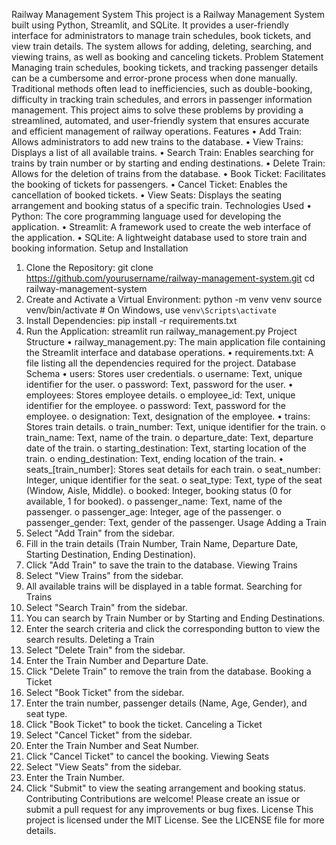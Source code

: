 Railway Management System
This project is a Railway Management System built using Python, Streamlit, and SQLite. It provides a user-friendly interface for administrators to manage train schedules, book tickets, and view train details. The system allows for adding, deleting, searching, and viewing trains, as well as booking and canceling tickets.
Problem Statement
Managing train schedules, booking tickets, and tracking passenger details can be a cumbersome and error-prone process when done manually. Traditional methods often lead to inefficiencies, such as double-booking, difficulty in tracking train schedules, and errors in passenger information management. This project aims to solve these problems by providing a streamlined, automated, and user-friendly system that ensures accurate and efficient management of railway operations.
Features
•	Add Train: Allows administrators to add new trains to the database.
•	View Trains: Displays a list of all available trains.
•	Search Train: Enables searching for trains by train number or by starting and ending destinations.
•	Delete Train: Allows for the deletion of trains from the database.
•	Book Ticket: Facilitates the booking of tickets for passengers.
•	Cancel Ticket: Enables the cancellation of booked tickets.
•	View Seats: Displays the seating arrangement and booking status of a specific train.
Technologies Used
•	Python: The core programming language used for developing the application.
•	Streamlit: A framework used to create the web interface of the application.
•	SQLite: A lightweight database used to store train and booking information.
Setup and Installation
1.	Clone the Repository:
git clone https://github.com/yourusername/railway-management-system.git
cd railway-management-system
2.	Create and Activate a Virtual Environment:
python -m venv venv
source venv/bin/activate   # On Windows, use `venv\Scripts\activate`
3.	Install Dependencies:
pip install -r requirements.txt
4.	Run the Application:
  streamlit run railway_management.py
Project Structure
•	railway_management.py: The main application file containing the Streamlit interface and database operations.
•	requirements.txt: A file listing all the dependencies required for the project.
Database Schema
•	users: Stores user credentials.
o	username: Text, unique identifier for the user.
o	password: Text, password for the user.
•	employees: Stores employee details.
o	employee_id: Text, unique identifier for the employee.
o	password: Text, password for the employee.
o	designation: Text, designation of the employee.
•	trains: Stores train details.
o	train_number: Text, unique identifier for the train.
o	train_name: Text, name of the train.
o	departure_date: Text, departure date of the train.
o	starting_destination: Text, starting location of the train.
o	ending_destination: Text, ending location of the train.
•	seats_[train_number]: Stores seat details for each train.
o	seat_number: Integer, unique identifier for the seat.
o	seat_type: Text, type of the seat (Window, Aisle, Middle).
o	booked: Integer, booking status (0 for available, 1 for booked).
o	passenger_name: Text, name of the passenger.
o	passenger_age: Integer, age of the passenger.
o	passenger_gender: Text, gender of the passenger.
Usage
Adding a Train
1.	Select "Add Train" from the sidebar.
2.	Fill in the train details (Train Number, Train Name, Departure Date, Starting Destination, Ending Destination).
3.	Click "Add Train" to save the train to the database.
Viewing Trains
1.	Select "View Trains" from the sidebar.
2.	All available trains will be displayed in a table format.
Searching for Trains
1.	Select "Search Train" from the sidebar.
2.	You can search by Train Number or by Starting and Ending Destinations.
3.	Enter the search criteria and click the corresponding button to view the search results.
Deleting a Train
1.	Select "Delete Train" from the sidebar.
2.	Enter the Train Number and Departure Date.
3.	Click "Delete Train" to remove the train from the database.
Booking a Ticket
1.	Select "Book Ticket" from the sidebar.
2.	Enter the train number, passenger details (Name, Age, Gender), and seat type.
3.	Click "Book Ticket" to book the ticket.
Canceling a Ticket
1.	Select "Cancel Ticket" from the sidebar.
2.	Enter the Train Number and Seat Number.
3.	Click "Cancel Ticket" to cancel the booking.
Viewing Seats
1.	Select "View Seats" from the sidebar.
2.	Enter the Train Number.
3.	Click "Submit" to view the seating arrangement and booking status.
Contributing
Contributions are welcome! Please create an issue or submit a pull request for any improvements or bug fixes.
License
This project is licensed under the MIT License. See the LICENSE file for more details.


